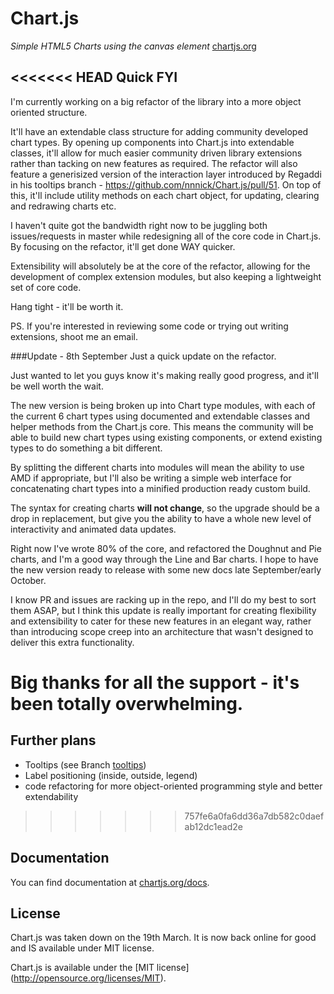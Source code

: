 Chart.js
=======
*Simple HTML5 Charts using the canvas element* [chartjs.org](http://www.chartjs.org)

<<<<<<< HEAD
Quick FYI
-------
I'm currently working on a big refactor of the library into a more object oriented structure. 

It'll have an extendable class structure for adding community developed chart types. By opening up components into Chart.js into extendable classes, it'll allow for much easier community driven library extensions rather than tacking on new features as required. The refactor will also feature a generisized version of the interaction layer introduced by Regaddi in his tooltips branch - https://github.com/nnnick/Chart.js/pull/51. On top of this, it'll include utility methods on each chart object, for updating, clearing and redrawing charts etc.

I haven't quite got the bandwidth right now to be juggling both issues/requests in master while redesigning all of the core code in Chart.js. By focusing on the refactor, it'll get done WAY quicker.

Extensibility will absolutely be at the core of the refactor, allowing for the development of complex extension modules, but also keeping a lightweight set of core code.

Hang tight - it'll be worth it. 

PS. If you're interested in reviewing some code or trying out writing extensions, shoot me an email.

###Update - 8th September
Just a quick update on the refactor. 

Just wanted to let you guys know it's making really good progress, and it'll be well worth the wait.

The new version is being broken up into Chart type modules, with each of the current 6 chart types using documented and extendable classes and helper methods from the Chart.js core. This means the community will be able to build new chart types using existing components, or extend existing types to do something a bit different. 

By splitting the different charts into modules will mean the ability to use AMD if appropriate, but I'll also be writing a simple web interface for concatenating chart types into a minified production ready custom build.

The syntax for creating charts **will not change**, so the upgrade should be a drop in replacement, but give you the ability to have a whole new level of interactivity and animated data updates.

Right now I've wrote 80% of the core, and refactored the Doughnut and Pie charts, and I'm a good way through the Line and Bar charts. I hope to have the new version ready to release with some new docs late September/early October.

I know PR and issues are racking up in the repo, and I'll do my best to sort them ASAP, but I think this update is really important for creating flexibility and extensibility to cater for these new features in an elegant way, rather than introducing scope creep into an architecture that wasn't designed to deliver this extra functionality.

Big thanks for all the support - it's been totally overwhelming.
=======
Further plans
-------
* Tooltips (see Branch [tooltips](https://github.com/Regaddi/Chart.js/tree/tooltips))
* Label positioning (inside, outside, legend)
* code refactoring for more object-oriented programming style and better extendability
>>>>>>> 757fe6a0fa6dd36a7db582c0daefab12dc1ead2e

Documentation
-------
You can find documentation at [chartjs.org/docs](http://www.chartjs.org/docs).

License
-------
Chart.js was taken down on the 19th March. It is now back online for good and IS available under MIT license.

Chart.js is available under the [MIT license] (http://opensource.org/licenses/MIT).
